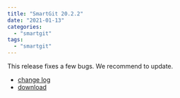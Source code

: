 ```yaml
---
title: "SmartGit 20.2.2"
date: "2021-01-13"
categories: 
  - "smartgit"
tags: 
  - "smartgit"
---
```


This release fixes a few bugs. We recommend to update.

- [change log](https://www.syntevo.com/smartgit/changelog.txt)
- [download](https://www.syntevo.com/smartgit/download)
